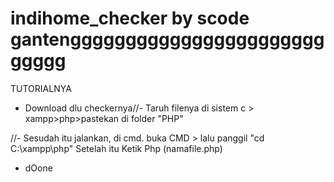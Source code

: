 # indihome_checker by scode gantengggggggggggggggggggggggggggg

TUTORIALNYA

- Download dlu checkernya//-
Taruh filenya di sistem c > xampp>php>pastekan di folder "PHP"

//- Sesudah itu jalankan, di cmd. buka CMD > lalu panggil "cd C:\xampp\php\" Setelah itu Ketik Php (namafile.php)
- dOone
